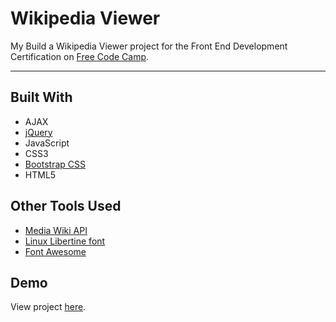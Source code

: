 # Wikipedia Viewer

My Build a Wikipedia Viewer project for the Front End Development Certification on [Free Code Camp](https://www.freecodecamp.org).

---

## Built With
* AJAX
* [jQuery](https://jquery.com)
* JavaScript
* CSS3
* [Bootstrap CSS](http://getbootstrap.com/css)
* HTML5

## Other Tools Used
* [Media Wiki API](https://www.mediawiki.org/wiki/API:Main_page)
* [Linux Libertine font](http://www.dafont.com/linux-libertine.font)
* [Font Awesome](http://fontawesome.io)

## Demo

View project [here](https://autumnchris.github.io/wikipedia-viewer).

